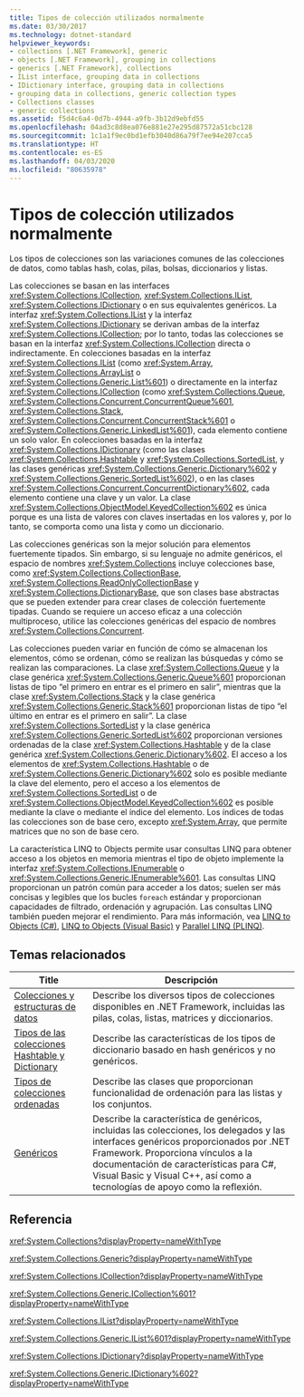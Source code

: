```yaml
---
title: Tipos de colección utilizados normalmente
ms.date: 03/30/2017
ms.technology: dotnet-standard
helpviewer_keywords:
- collections [.NET Framework], generic
- objects [.NET Framework], grouping in collections
- generics [.NET Framework], collections
- IList interface, grouping data in collections
- IDictionary interface, grouping data in collections
- grouping data in collections, generic collection types
- Collections classes
- generic collections
ms.assetid: f5d4c6a4-0d7b-4944-a9fb-3b12d9ebfd55
ms.openlocfilehash: 04ad3c8d8ea076e881e27e295d87572a51cbc128
ms.sourcegitcommit: 1c1a1f9ec0bd1efb3040d86a79f7ee94e207cca5
ms.translationtype: HT
ms.contentlocale: es-ES
ms.lasthandoff: 04/03/2020
ms.locfileid: "80635978"
---
```

# <a name="commonly-used-collection-types"></a>Tipos de colección utilizados normalmente
Los tipos de colecciones son las variaciones comunes de las colecciones de datos, como tablas hash, colas, pilas, bolsas, diccionarios y listas.  
  
 Las colecciones se basan en las interfaces <xref:System.Collections.ICollection>, <xref:System.Collections.IList>, <xref:System.Collections.IDictionary> o en sus equivalentes genéricos. La interfaz <xref:System.Collections.IList> y la interfaz <xref:System.Collections.IDictionary> se derivan ambas de la interfaz <xref:System.Collections.ICollection>; por lo tanto, todas las colecciones se basan en la interfaz <xref:System.Collections.ICollection> directa o indirectamente. En colecciones basadas en la interfaz <xref:System.Collections.IList> (como <xref:System.Array>, <xref:System.Collections.ArrayList> o <xref:System.Collections.Generic.List%601>) o directamente en la interfaz <xref:System.Collections.ICollection> (como <xref:System.Collections.Queue>, <xref:System.Collections.Concurrent.ConcurrentQueue%601>, <xref:System.Collections.Stack>, <xref:System.Collections.Concurrent.ConcurrentStack%601> o <xref:System.Collections.Generic.LinkedList%601>), cada elemento contiene un solo valor. En colecciones basadas en la interfaz <xref:System.Collections.IDictionary> (como las clases <xref:System.Collections.Hashtable> y <xref:System.Collections.SortedList>, y las clases genéricas <xref:System.Collections.Generic.Dictionary%602> y <xref:System.Collections.Generic.SortedList%602>), o en las clases <xref:System.Collections.Concurrent.ConcurrentDictionary%602>, cada elemento contiene una clave y un valor.  La clase <xref:System.Collections.ObjectModel.KeyedCollection%602> es única porque es una lista de valores con claves insertadas en los valores y, por lo tanto, se comporta como una lista y como un diccionario.  
  
 Las colecciones genéricas son la mejor solución para elementos fuertemente tipados. Sin embargo, si su lenguaje no admite genéricos, el espacio de nombres <xref:System.Collections> incluye colecciones base, como <xref:System.Collections.CollectionBase>, <xref:System.Collections.ReadOnlyCollectionBase> y <xref:System.Collections.DictionaryBase>, que son clases base abstractas que se pueden extender para crear clases de colección fuertemente tipadas. Cuando se requiere un acceso eficaz a una colección multiproceso, utilice las colecciones genéricas del espacio de nombres <xref:System.Collections.Concurrent>.  
  
 Las colecciones pueden variar en función de cómo se almacenan los elementos, cómo se ordenan, cómo se realizan las búsquedas y cómo se realizan las comparaciones. La clase <xref:System.Collections.Queue> y la clase genérica <xref:System.Collections.Generic.Queue%601> proporcionan listas de tipo “el primero en entrar es el primero en salir”, mientras que la clase <xref:System.Collections.Stack> y la clase genérica <xref:System.Collections.Generic.Stack%601> proporcionan listas de tipo “el último en entrar es el primero en salir”. La clase <xref:System.Collections.SortedList> y la clase genérica <xref:System.Collections.Generic.SortedList%602> proporcionan versiones ordenadas de la clase <xref:System.Collections.Hashtable> y de la clase genérica <xref:System.Collections.Generic.Dictionary%602>. El acceso a los elementos de <xref:System.Collections.Hashtable> o de <xref:System.Collections.Generic.Dictionary%602> solo es posible mediante la clave del elemento, pero el acceso a los elementos de <xref:System.Collections.SortedList> o de <xref:System.Collections.ObjectModel.KeyedCollection%602> es posible mediante la clave o mediante el índice del elemento. Los índices de todas las colecciones son de base cero, excepto <xref:System.Array>, que permite matrices que no son de base cero.  
  
 La característica LINQ to Objects permite usar consultas LINQ para obtener acceso a los objetos en memoria mientras el tipo de objeto implemente la interfaz <xref:System.Collections.IEnumerable> o <xref:System.Collections.Generic.IEnumerable%601>. Las consultas LINQ proporcionan un patrón común para acceder a los datos; suelen ser más concisas y legibles que los bucles `foreach` estándar y proporcionan capacidades de filtrado, ordenación y agrupación. Las consultas LINQ también pueden mejorar el rendimiento. Para más información, vea [LINQ to Objects (C#)](../../csharp/programming-guide/concepts/linq/linq-to-objects.md), [LINQ to Objects (Visual Basic)](../../visual-basic/programming-guide/concepts/linq/linq-to-objects.md) y [Parallel LINQ (PLINQ)](../../../docs/standard/parallel-programming/introduction-to-plinq.md).  
  
## <a name="related-topics"></a>Temas relacionados  
  
|Title|Descripción|  
|-----------|-----------------|  
|[Colecciones y estructuras de datos](../../../docs/standard/collections/index.md)|Describe los diversos tipos de colecciones disponibles en .NET Framework, incluidas las pilas, colas, listas, matrices y diccionarios.|  
|[Tipos de las colecciones Hashtable y Dictionary](../../../docs/standard/collections/hashtable-and-dictionary-collection-types.md)|Describe las características de los tipos de diccionario basado en hash genéricos y no genéricos.|  
|[Tipos de colecciones ordenadas](../../../docs/standard/collections/sorted-collection-types.md)|Describe las clases que proporcionan funcionalidad de ordenación para las listas y los conjuntos.|  
|[Genéricos](../../../docs/standard/generics/index.md)|Describe la característica de genéricos, incluidas las colecciones, los delegados y las interfaces genéricos proporcionados por .NET Framework. Proporciona vínculos a la documentación de características para C#, Visual Basic y Visual C++, así como a tecnologías de apoyo como la reflexión.|  
  
## <a name="reference"></a>Referencia  
 <xref:System.Collections?displayProperty=nameWithType>  
  
 <xref:System.Collections.Generic?displayProperty=nameWithType>  
  
 <xref:System.Collections.ICollection?displayProperty=nameWithType>  
  
 <xref:System.Collections.Generic.ICollection%601?displayProperty=nameWithType>  
  
 <xref:System.Collections.IList?displayProperty=nameWithType>  
  
 <xref:System.Collections.Generic.IList%601?displayProperty=nameWithType>  
  
 <xref:System.Collections.IDictionary?displayProperty=nameWithType>  
  
 <xref:System.Collections.Generic.IDictionary%602?displayProperty=nameWithType>
